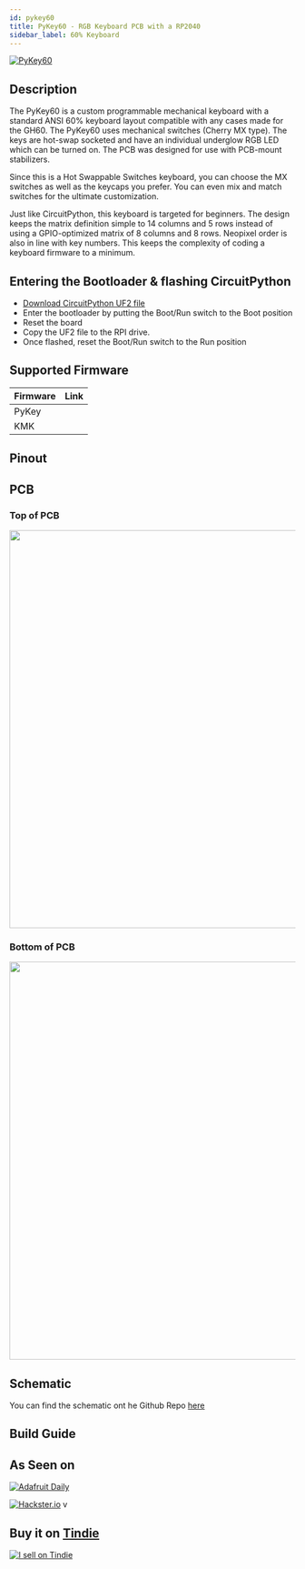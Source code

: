 ```yaml
---
id: pykey60
title: PyKey60 - RGB Keyboard PCB with a RP2040
sidebar_label: 60% Keyboard
---
```


[![PyKey60](https://cdn.tindiemedia.com/images/resize/_pGlkaakG7Cx8w1APtDskXm0MQE=/p/fit-in/653x435/filters:fill(fff)/i/556481/products/2021-09-17T19%3A53%3A16.118Z-PXL_20210917_194732303.jpg?1631883222)](https://www.tindie.com/products/jpconstantineau/pykey60-rgb-keyboard-pcb-with-a-rp2040/)





## Description

The PyKey60 is a custom programmable mechanical keyboard with a standard ANSI 60% keyboard layout compatible with any cases made for the GH60. The PyKey60 uses mechanical switches (Cherry MX type). The keys are hot-swap socketed and have an individual underglow RGB LED which can be turned on. The PCB was designed for use with PCB-mount stabilizers.

Since this is a Hot Swappable Switches keyboard, you can choose the MX switches as well as the keycaps you prefer. You can even mix and match switches for the ultimate customization.

Just like CircuitPython, this keyboard is targeted for beginners. The design keeps the matrix definition simple to 14 columns and 5 rows instead of using a GPIO-optimized matrix of 8 columns and 8 rows. Neopixel order is also in line with key numbers. This keeps the complexity of coding a keyboard firmware to a minimum.


## Entering the Bootloader & flashing CircuitPython

* [Download CircuitPython UF2 file](https://circuitpython.org/board/jpconstantineau_pykey60/)
* Enter the bootloader by putting the Boot/Run switch to the Boot position
* Reset the board
* Copy the UF2 file to the RPI drive.
* Once flashed, reset the  Boot/Run switch to the Run position

## Supported Firmware

| Firmware | Link |
| -------- | ---- |
| PyKey    |      |
| KMK      |      |


## Pinout

## PCB

### Top of PCB

<img src="http://pykey.jpconstantineau.com/img/pykey60-top.svg" width="700" /> 

### Bottom of PCB

<img src="http://pykey.jpconstantineau.com/img/pykey60-bottom.svg" width="700" /> 

## Schematic

You can find the schematic ont he Github Repo [here](https://github.com/jpconstantineau/PyKey60/blob/main/Schematic.pdf)

## Build Guide



## As Seen on

 [![Adafruit Daily](https://www.adafruitdaily.com/app/themes/adafruit2013/images/email-header.png)](https://www.adafruitdaily.com/2021/09/28/python-on-microcontrollers-newsletter-31k-discord-users-hacktoberfest-and-much-more-python-adafruit-circuitpython-micropython-thepsf/)

  [![Hackster.io](https://prod.hackster-cdn.online/assets/hackster_avnet_logo_blue-1b4e4fdb9ca5ceb1b0fff22a40150643485564c86e07fe4fc0dc562335b5fcdf.png)](https://www.hackster.io/news/bluemicro-s-pykey60-is-a-60-mechanical-keyboard-powered-by-an-rp2040-and-circuitpython-3d27434a6e92) v

## Buy it on [Tindie](https://www.tindie.com/products/jpconstantineau/pykey60-rgb-keyboard-pcb-with-a-rp2040/)
[![I sell on Tindie](https://d2ss6ovg47m0r5.cloudfront.net/badges/tindie-mediums.png)](https://www.tindie.com/stores/jpconstantineau/?ref=offsite_badges&utm_source=sellers_jpconstantineau&utm_medium=badges&utm_campaign=badge_medium)

